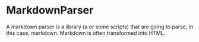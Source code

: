 # MarkdownParser
A markdown parser is a library (a or some scripts) that are going to parse, in this case, markdown. Markdown is often transformed into HTML.
